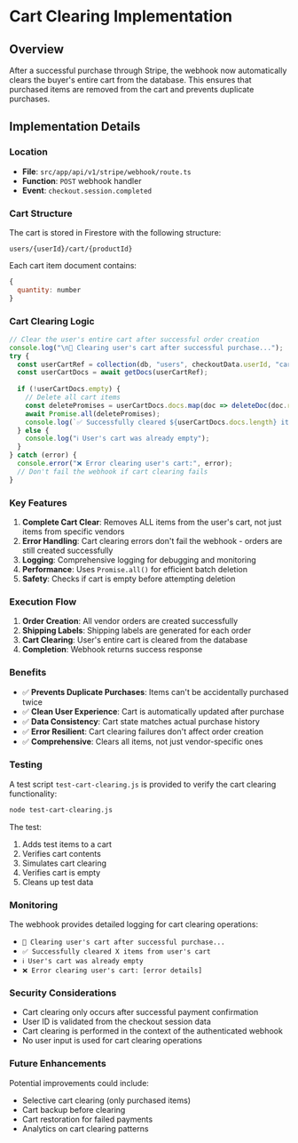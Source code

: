 # Cart Clearing Implementation

## Overview
After a successful purchase through Stripe, the webhook now automatically clears the buyer's entire cart from the database. This ensures that purchased items are removed from the cart and prevents duplicate purchases.

## Implementation Details

### Location
- **File**: `src/app/api/v1/stripe/webhook/route.ts`
- **Function**: `POST` webhook handler
- **Event**: `checkout.session.completed`

### Cart Structure
The cart is stored in Firestore with the following structure:
```
users/{userId}/cart/{productId}
```

Each cart item document contains:
```javascript
{
  quantity: number
}
```

### Cart Clearing Logic

```javascript
// Clear the user's entire cart after successful order creation
console.log("\n🛒 Clearing user's cart after successful purchase...");
try {
  const userCartRef = collection(db, "users", checkoutData.userId, "cart");
  const userCartDocs = await getDocs(userCartRef);
  
  if (!userCartDocs.empty) {
    // Delete all cart items
    const deletePromises = userCartDocs.docs.map(doc => deleteDoc(doc.ref));
    await Promise.all(deletePromises);
    console.log(`✅ Successfully cleared ${userCartDocs.docs.length} items from user's cart`);
  } else {
    console.log("ℹ️ User's cart was already empty");
  }
} catch (error) {
  console.error("❌ Error clearing user's cart:", error);
  // Don't fail the webhook if cart clearing fails
}
```

### Key Features

1. **Complete Cart Clear**: Removes ALL items from the user's cart, not just items from specific vendors
2. **Error Handling**: Cart clearing errors don't fail the webhook - orders are still created successfully
3. **Logging**: Comprehensive logging for debugging and monitoring
4. **Performance**: Uses `Promise.all()` for efficient batch deletion
5. **Safety**: Checks if cart is empty before attempting deletion

### Execution Flow

1. **Order Creation**: All vendor orders are created successfully
2. **Shipping Labels**: Shipping labels are generated for each order
3. **Cart Clearing**: User's entire cart is cleared from the database
4. **Completion**: Webhook returns success response

### Benefits

- ✅ **Prevents Duplicate Purchases**: Items can't be accidentally purchased twice
- ✅ **Clean User Experience**: Cart is automatically updated after purchase
- ✅ **Data Consistency**: Cart state matches actual purchase history
- ✅ **Error Resilient**: Cart clearing failures don't affect order creation
- ✅ **Comprehensive**: Clears all items, not just vendor-specific ones

### Testing

A test script `test-cart-clearing.js` is provided to verify the cart clearing functionality:

```bash
node test-cart-clearing.js
```

The test:
1. Adds test items to a cart
2. Verifies cart contents
3. Simulates cart clearing
4. Verifies cart is empty
5. Cleans up test data

### Monitoring

The webhook provides detailed logging for cart clearing operations:

- `🛒 Clearing user's cart after successful purchase...`
- `✅ Successfully cleared X items from user's cart`
- `ℹ️ User's cart was already empty`
- `❌ Error clearing user's cart: [error details]`

### Security Considerations

- Cart clearing only occurs after successful payment confirmation
- User ID is validated from the checkout session data
- Cart clearing is performed in the context of the authenticated webhook
- No user input is used for cart clearing operations

### Future Enhancements

Potential improvements could include:
- Selective cart clearing (only purchased items)
- Cart backup before clearing
- Cart restoration for failed payments
- Analytics on cart clearing patterns 